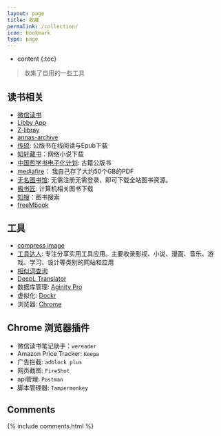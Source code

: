 ```yaml
---
layout: page
title: 收藏
permalink: /collection/
icon: bookmark
type: page
---
```


* content
{:toc}

> 收集了自用的一些工具

## 读书相关

- [微信读书](https://r.qq.com)
- [Libby App](https://libbyapp.com/shelf)
- [Z-libray](https://www.reddit.com/r/zlibrary/wiki/index/access/)
- [annas-archive](https://annas-archive.org/)
- [传硕](https://www.7sbook.com/): 公版书在线阅读与Epub下载
- [知轩藏书](http://zxcs.me/)：网络小说下载
- [中国哲学书电子化计划](https://ctext.org/zhs): 古籍公版书
- [mediafire](https://app.mediafire.com/myfiles)： 我自己存了大约50个GB的PDF
- [无名图书馆](https://www.book123.info/): 无需注册无需登录，即可下载全站图书资源。
- [搬书匠](http://www.banshujiang.cn/): 计算机相关图书下载
- [知搜](https://zhiso.top/)：图书搜索
- [freeMbook](https://freembook.com/)

## 工具

- [compress image](https://compressimage.io/)
- [工具达人](https://toolsdar.com/): 专注分享实用工具应用。主要收录影视、小说、漫画、音乐、游戏、学习、设计等类别的网站和应用
- [相似词查询](https://kmcha.com/similar)
- [DeepL Translator](https://www.deepl.com/translator)
- 数据库管理: [Aginity Pro](https://www.aginity.com/products/aginity-pro/)
- 虚拟化: [Dockr](https://www.docker.com/)
- 浏览器: [Chrome](https://www.google.com/chrome/)

## Chrome 浏览器插件

- 微信读书笔记助手：`wereader`
- Amazon Price Tracker: `Keepa`
- 广告拦截: `adblock plus`
- 网页截图: `FireShot`
- api管理: `Postman`
- 脚本管理器: `Tampermonkey`



## Comments

{% include comments.html %}
